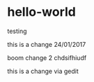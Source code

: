 # hello-world
testing

this is a change 24/01/2017

boom change 2
chdsifhiudf

this is a change via gedit
